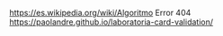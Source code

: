 https://es.wikipedia.org/wiki/Algoritmo
Error 404
https://paolandre.github.io/laboratoria-card-validation/
